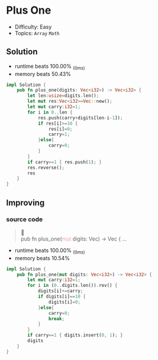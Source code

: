 # Plus One
- Difficulty: Easy
- Topics: `Array` `Math`

## Solution
- runtime beats 100.00% $_{(0ms)}$
- memory beats 50.43%
``` rust
impl Solution {
    pub fn plus_one(digits: Vec<i32>) -> Vec<i32> {
        let len:usize=digits.len();
        let mut res:Vec<i32>=Vec::new();
        let mut carry:i32=1;
        for i in 0..len {
            res.push(carry+digits[len-i-1]);
            if res[i]>=10 {
                res[i]=0;
                carry=1;
            }else{
                carry=0;
            }
        }
        if carry==1 { res.push(1); }
        res.reverse();
        res
    }
}
```

## Improving
### source code
> 👀  
> pub fn plus_one(<font color="#ff9999">mut</font> digits: Vec<i32>) -> Vec<i32> { ...
- runtime beats 100.00% $_{(0ms)}$
- memory beats 10.54%
``` rust
impl Solution {
    pub fn plus_one(mut digits: Vec<i32>) -> Vec<i32> {
        let mut carry:i32=1;
        for i in (0..digits.len()).rev() {
            digits[i]+=carry;
            if digits[i]==10 {
                digits[i]=0;
            }else{
                carry=0;
                break;
            }
        }
        if carry==1 { digits.insert(0, 1); }
        digits
    }
}
```